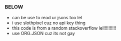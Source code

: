 ### BELOW

- can be use to read ur jsons too lel
- i use slothpixel cuz no api key thing
- this code is from a random stackoverflow lel!!!!!!!!!!
- use ORG.JSON cuz its not gay
